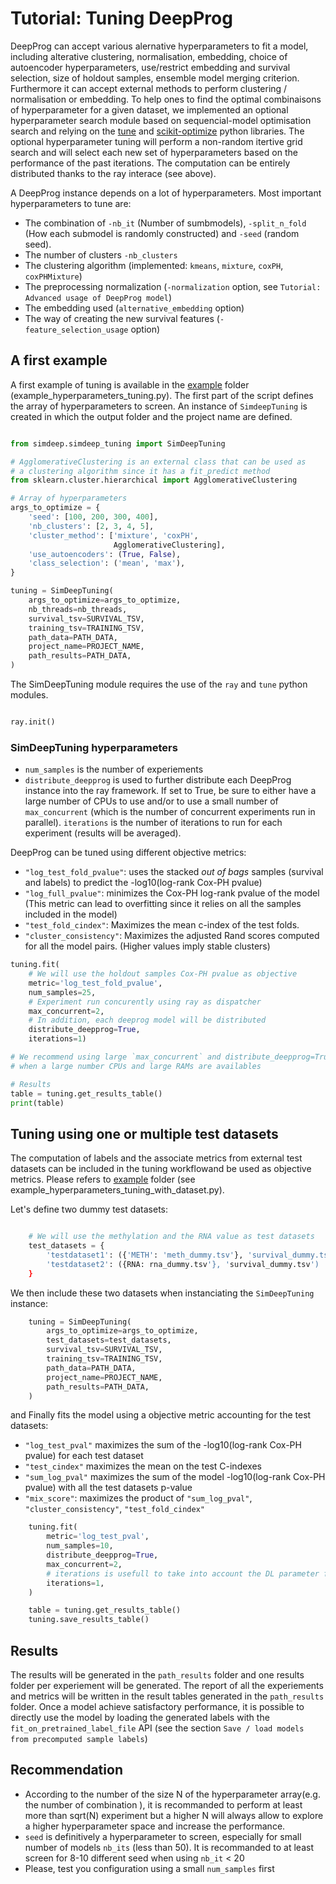 # Tutorial: Tuning DeepProg

DeepProg can accept various alernative hyperparameters to fit a model, including alterative clustering,  normalisation, embedding, choice of autoencoder hyperparameters, use/restrict embedding and survival selection, size of holdout samples, ensemble model merging criterion. Furthermore it can accept external methods to perform clustering / normalisation or embedding. To help ones to find the optimal combinaisons of hyperparameter for a given dataset, we implemented an optional hyperparameter search module based on sequencial-model optimisation search and relying on the [tune](https://docs.ray.io/en/master/tune.html) and [scikit-optimize](https://scikit-optimize.github.io/stable/) python libraries. The optional hyperparameter tuning will perform a non-random itertive grid search and will select each new set of hyperparameters based on the performance of the past iterations. The computation can be entirely distributed thanks to the ray interace (see above).

A DeepProg instance depends on a lot of hyperparameters. Most important hyperparameters to tune are:

* The combination of `-nb_it` (Number of sumbmodels), `-split_n_fold `(How each submodel is randomly constructed) and `-seed` (random seed).
* The number of clusters `-nb_clusters`
* The clustering algorithm (implemented: `kmeans`, `mixture`, `coxPH`, `coxPHMixture`)
* The preprocessing normalization (`-normalization` option, see `Tutorial: Advanced usage of DeepProg model`)
* The embedding used (`alternative_embedding` option)
* The way of creating the new survival features (`-feature_selection_usage` option)


## A first example

A first example of tuning is available in the [example](../../../examples/example_hyperparameters_tuning.py) folder (example_hyperparameters_tuning.py). The first part of the script defines the array of hyperparameters to screen. An instance of `SimdeepTuning` is created in which the output folder and the project name are defined.

```python

from simdeep.simdeep_tuning import SimDeepTuning

# AgglomerativeClustering is an external class that can be used as
# a clustering algorithm since it has a fit_predict method
from sklearn.cluster.hierarchical import AgglomerativeClustering

# Array of hyperparameters
args_to_optimize = {
    'seed': [100, 200, 300, 400],
    'nb_clusters': [2, 3, 4, 5],
    'cluster_method': ['mixture', 'coxPH',
                       AgglomerativeClustering],
    'use_autoencoders': (True, False),
    'class_selection': ('mean', 'max'),
}

tuning = SimDeepTuning(
    args_to_optimize=args_to_optimize,
    nb_threads=nb_threads,
    survival_tsv=SURVIVAL_TSV,
    training_tsv=TRAINING_TSV,
    path_data=PATH_DATA,
    project_name=PROJECT_NAME,
    path_results=PATH_DATA,
)

```


The SimDeepTuning module requires the use of the `ray` and `tune` python modules.

```python

ray.init()

```


### SimDeepTuning hyperparameters
* `num_samples` is the number of experiements
* `distribute_deepprog` is used to further distribute each DeepProg instance into the ray framework. If set to True, be sure to either have a large number of CPUs to use and/or to use a small number of `max_concurrent` (which is the number of concurrent experiments run in parallel). `iterations` is the number of iterations to run for each experiment (results will be averaged).


DeepProg can be tuned using different objective metrics:
* `"log_test_fold_pvalue"`: uses the stacked *out of bags* samples (survival and labels) to predict the -log10(log-rank Cox-PH pvalue)
* `"log_full_pvalue"`: minimizes the Cox-PH log-rank pvalue of the model (This metric can lead to overfitting since it relies on all the samples included in the model)
* `"test_fold_cindex"`: Maximizes the mean c-index of the test folds.
* `"cluster_consistency"`: Maximizes the adjusted Rand scores computed for all the model pairs. (Higher values imply stable clusters)


```python
tuning.fit(
    # We will use the holdout samples Cox-PH pvalue as objective
    metric='log_test_fold_pvalue',
    num_samples=25,
    # Experiment run concurently using ray as dispatcher
    max_concurrent=2,
    # In addition, each deeprog model will be distributed
    distribute_deepprog=True,
    iterations=1)

# We recommend using large `max_concurrent` and distribute_deepprog=True
# when a large number CPUs and large RAMs are availables

# Results
table = tuning.get_results_table()
print(table)
```

## Tuning using one or multiple test datasets

The computation of labels and the associate metrics from external test datasets can be included in the tuning workflowand be used as objective metrics. Please refers to [example](../../../examples/example_hyperparameters_tuning_with_dataset.py) folder (see example_hyperparameters_tuning_with_dataset.py).

Let's define two dummy test datasets:

```python

    # We will use the methylation and the RNA value as test datasets
    test_datasets = {
        'testdataset1': ({'METH': 'meth_dummy.tsv'}, 'survival_dummy.tsv')
        'testdataset2': ({RNA: rna_dummy.tsv'}, 'survival_dummy.tsv')
    }
```

We then include these two datasets when instanciating the `SimDeepTuning` instance:

```python
    tuning = SimDeepTuning(
        args_to_optimize=args_to_optimize,
        test_datasets=test_datasets,
        survival_tsv=SURVIVAL_TSV,
        training_tsv=TRAINING_TSV,
        path_data=PATH_DATA,
        project_name=PROJECT_NAME,
        path_results=PATH_DATA,
    )
```

and Finally fits the model using a objective metric accounting for the test datasets:

* `"log_test_pval"` maximizes the sum of the -log10(log-rank Cox-PH pvalue) for each test dataset
* `"test_cindex"` maximizes the mean on the test C-indexes
* `"sum_log_pval"` maximizes the sum of the model -log10(log-rank Cox-PH pvalue) with all the test datasets p-value
* `"mix_score"`: maximizes the product of `"sum_log_pval"`, `"cluster_consistency"`, `"test_fold_cindex"`


```python
    tuning.fit(
        metric='log_test_pval',
        num_samples=10,
        distribute_deepprog=True,
        max_concurrent=2,
        # iterations is usefull to take into account the DL parameter fitting variations
        iterations=1,
    )

    table = tuning.get_results_table()
    tuning.save_results_table()
```

## Results

The results will be generated in the `path_results` folder and one results folder per experiement will be generated. The report of all the experiements and metrics will be written in the result tables generated in the `path_results` folder. Once a model achieve satisfactory performance, it is possible to directly use the model by loading the generated labels with the `fit_on_pretrained_label_file` API (see the section `Save / load models from precomputed sample labels`)

## Recommendation

* According to the number of the size N of the hyperparameter array(e.g. the number of combination ), it is recommanded to perform at least more than sqrt(N) experiment but a higher N will always allow to explore a higher hyperparameter space and increase the performance.
* `seed` is definitively a hyperparameter to screen, especially for small number of models `nb_its` (less than 50). It is recommanded to at least screen for 8-10 different seed when using `nb_it` < 20
* Please, test you configuration using a small `num_samples` first
